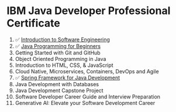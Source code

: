 # IBM Java Developer Professional Certificate

1. ✅ [Introduction to Software Engineering](https://www.coursera.org/account/accomplishments/verify/A00BQVKQIEJV)
2. ✅ [Java Programming for Beginners](https://www.coursera.org/account/accomplishments/verify/CUUNFTHHX9HG)
3. Getting Started with Git and GitHub
4. Object Oriented Programming in Java
5. Introduction to HTML, CSS, & JavaScript
6. Cloud Native, Microservices, Containers, DevOps and Agile
7. ✅ [Spring Framework for Java Development](https://www.coursera.org/account/accomplishments/verify/OG926RLMN605)
8. Java Development with Databases
9. Java Development Capstone Project
10. Software Developer Career Guide and Interview Preparation
11. Generative AI: Elevate your Software Development Career